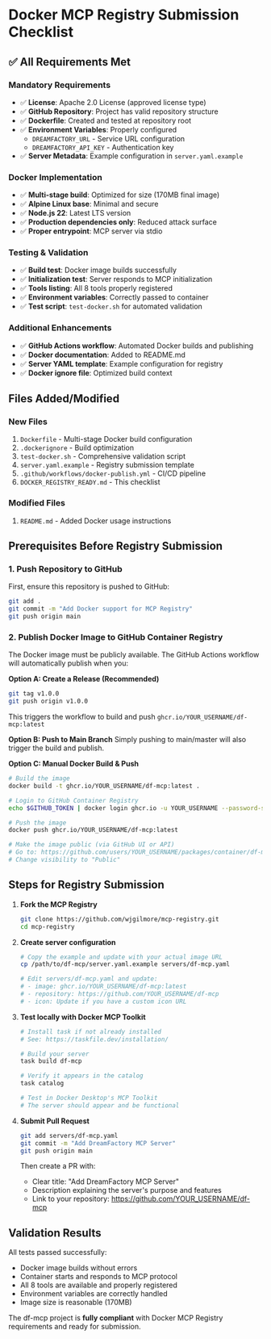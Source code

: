 # Docker MCP Registry Submission Checklist

## ✅ All Requirements Met

### Mandatory Requirements
- ✅ **License**: Apache 2.0 License (approved license type)
- ✅ **GitHub Repository**: Project has valid repository structure
- ✅ **Dockerfile**: Created and tested at repository root
- ✅ **Environment Variables**: Properly configured
  - `DREAMFACTORY_URL` - Service URL configuration
  - `DREAMFACTORY_API_KEY` - Authentication key
- ✅ **Server Metadata**: Example configuration in `server.yaml.example`

### Docker Implementation
- ✅ **Multi-stage build**: Optimized for size (170MB final image)
- ✅ **Alpine Linux base**: Minimal and secure
- ✅ **Node.js 22**: Latest LTS version
- ✅ **Production dependencies only**: Reduced attack surface
- ✅ **Proper entrypoint**: MCP server via stdio

### Testing & Validation
- ✅ **Build test**: Docker image builds successfully
- ✅ **Initialization test**: Server responds to MCP initialization
- ✅ **Tools listing**: All 8 tools properly registered
- ✅ **Environment variables**: Correctly passed to container
- ✅ **Test script**: `test-docker.sh` for automated validation

### Additional Enhancements
- ✅ **GitHub Actions workflow**: Automated Docker builds and publishing
- ✅ **Docker documentation**: Added to README.md
- ✅ **Server YAML template**: Example configuration for registry
- ✅ **Docker ignore file**: Optimized build context

## Files Added/Modified

### New Files
1. `Dockerfile` - Multi-stage Docker build configuration
2. `.dockerignore` - Build optimization
3. `test-docker.sh` - Comprehensive validation script
4. `server.yaml.example` - Registry submission template
5. `.github/workflows/docker-publish.yml` - CI/CD pipeline
6. `DOCKER_REGISTRY_READY.md` - This checklist

### Modified Files
1. `README.md` - Added Docker usage instructions

## Prerequisites Before Registry Submission

### 1. Push Repository to GitHub
First, ensure this repository is pushed to GitHub:
```bash
git add .
git commit -m "Add Docker support for MCP Registry"
git push origin main
```

### 2. Publish Docker Image to GitHub Container Registry
The Docker image must be publicly available. The GitHub Actions workflow will automatically publish when you:

**Option A: Create a Release (Recommended)**
```bash
git tag v1.0.0
git push origin v1.0.0
```
This triggers the workflow to build and push `ghcr.io/YOUR_USERNAME/df-mcp:latest`

**Option B: Push to Main Branch**
Simply pushing to main/master will also trigger the build and publish.

**Option C: Manual Docker Build & Push**
```bash
# Build the image
docker build -t ghcr.io/YOUR_USERNAME/df-mcp:latest .

# Login to GitHub Container Registry
echo $GITHUB_TOKEN | docker login ghcr.io -u YOUR_USERNAME --password-stdin

# Push the image
docker push ghcr.io/YOUR_USERNAME/df-mcp:latest

# Make the image public (via GitHub UI or API)
# Go to: https://github.com/users/YOUR_USERNAME/packages/container/df-mcp/settings
# Change visibility to "Public"
```

## Steps for Registry Submission

1. **Fork the MCP Registry**
   ```bash
   git clone https://github.com/wjgilmore/mcp-registry.git
   cd mcp-registry
   ```

2. **Create server configuration**
   ```bash
   # Copy the example and update with your actual image URL
   cp /path/to/df-mcp/server.yaml.example servers/df-mcp.yaml
   
   # Edit servers/df-mcp.yaml and update:
   # - image: ghcr.io/YOUR_USERNAME/df-mcp:latest
   # - repository: https://github.com/YOUR_USERNAME/df-mcp
   # - icon: Update if you have a custom icon URL
   ```

3. **Test locally with Docker MCP Toolkit**
   ```bash
   # Install task if not already installed
   # See: https://taskfile.dev/installation/
   
   # Build your server
   task build df-mcp
   
   # Verify it appears in the catalog
   task catalog
   
   # Test in Docker Desktop's MCP Toolkit
   # The server should appear and be functional
   ```

4. **Submit Pull Request**
   ```bash
   git add servers/df-mcp.yaml
   git commit -m "Add DreamFactory MCP Server"
   git push origin main
   ```
   
   Then create a PR with:
   - Clear title: "Add DreamFactory MCP Server"
   - Description explaining the server's purpose and features
   - Link to your repository: https://github.com/YOUR_USERNAME/df-mcp

## Validation Results

All tests passed successfully:
- Docker image builds without errors
- Container starts and responds to MCP protocol
- All 8 tools are available and properly registered
- Environment variables are correctly handled
- Image size is reasonable (170MB)

The df-mcp project is **fully compliant** with Docker MCP Registry requirements and ready for submission.